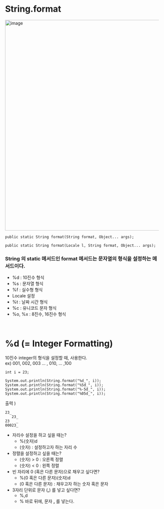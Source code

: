 # String.format
<img width="690" alt="image" src="https://user-images.githubusercontent.com/62336151/206205505-1d723b7c-13a4-4d25-a36a-5887e220d2a0.png">


```
public static String format(String format, Object... args);

public static String format(Locale l, String format, Object... args);
```

### String 의  static 메서드인 format 메서드는 **문자열의 형식**을 설정하는 메서드이다.

- %d : 10진수 형식
- %s : 문자열 형식
- %f : 실수형 형식
- Locale 설정
- %t : 날짜 시간 형식
- %c : 유니코드 문자 형식
- %o, %x : 8진수, 16진수 형식


<br>

# %d (= Integer Formatting)
10진수 integer의 형식을 설정할 때, 사용한다.  
ex) 001, 002, 003 ... , 010, ... ,100

```
int i = 23;

System.out.println(String.format("%d_", i));
System.out.println(String.format("%5d_", i));
System.out.println(String.format("%-5d_", i));
System.out.println(String.format("%05d_", i));
```

출력 )
```
23_
   23_
23   _
00023_
```

- 자리수 설정을 하고 싶을 때는?
  - %(숫자)d
  - (숫자) : 설정하고자 하는 자리 수
- 정렬을 설정하고 싶을 때는?
  - (숫자) > 0 : 오른쪽 정렬
  - (숫자) < 0 : 왼쪽 정렬
- 빈 자리에 0 (혹은 다른 문자)으로 채우고 싶다면?
  - %(0 혹은 다른 문자)(숫자)d
  - (0 혹은 다른 문자) : 채우고자 하는 숫자 혹은 문자
- 3자리 단위로 문자 (**,**) 를 넣고 싶다면?
  - %,d
  - % 바로 뒤에, 문자 **,** 를 넣는다.
